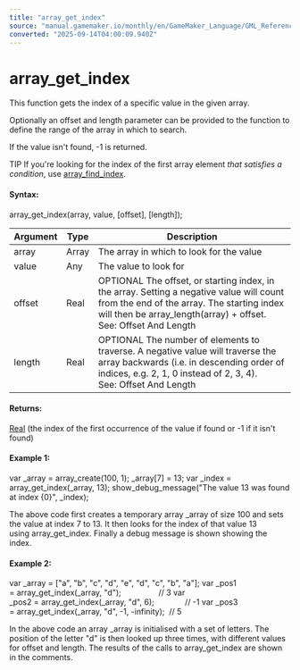```yaml
---
title: "array_get_index"
source: "manual.gamemaker.io/monthly/en/GameMaker_Language/GML_Reference/Variable_Functions/array_get_index.htm"
converted: "2025-09-14T04:00:09.940Z"
---
```


# array\_get\_index

This function gets the index of a specific value in the given array.

Optionally an offset and length parameter can be provided to the function to define the range of the array in which to search.

If the value isn't found, -1 is returned.

TIP If you're looking for the index of the first array element _that satisfies a condition_, use [array\_find\_index](array_find_index.md).

#### Syntax:

array\_get\_index(array, value, \[offset\], \[length\]);

| Argument | Type | Description |
| --- | --- | --- |
| array | Array | The array in which to look for the value |
| value | Any | The value to look for |
| offset | Real | OPTIONAL The offset, or starting index, in the array. Setting a negative value will count from the end of the array. The starting index will then be array_length(array) + offset. See: Offset And Length |
| length | Real | OPTIONAL The number of elements to traverse. A negative value will traverse the array backwards (i.e. in descending order of indices, e.g. 2, 1, 0 instead of 2, 3, 4). See: Offset And Length |

#### Returns:

[Real](../../GML_Overview/Data_Types.md) (the index of the first occurrence of the value if found or -1 if it isn't found)

#### Example 1:

var \_array = array\_create(100, 1);
\_array\[7\] = 13;
var \_index = array\_get\_index(\_array, 13);
show\_debug\_message("The value 13 was found at index {0}", \_index);

The above code first creates a temporary array \_array of size 100 and sets the value at index 7 to 13. It then looks for the index of that value 13 using array\_get\_index. Finally a debug message is shown showing the index.

#### Example 2:

var \_array = \["a", "b", "c", "d", "e", "d", "c", "b", "a"\];
var \_pos1 = array\_get\_index(\_array, "d");                 // 3
var \_pos2 = array\_get\_index(\_array, "d", 6);              // -1
var \_pos3 = array\_get\_index(\_array, "d", -1, -infinity);  // 5

In the above code an array \_array is initialised with a set of letters. The position of the letter "d" is then looked up three times, with different values for offset and length. The results of the calls to array\_get\_index are shown in the comments.